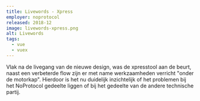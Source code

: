 ```yaml
---
title: Livewords - Xpress
employer: noprotocol
released: 2018-12
image: livewords-xpress.png
alt: Livewords
tags:
  - vue
  - vuex
---
```


Vlak na de livegang van de nieuwe design, was de xpresstool aan de beurt, naast een verbeterde flow zijn er met name werkzaamheden verricht "onder de motorkap". Hierdoor is het nu duidelijk inzichtelijk of het problemen bij het NoProtocol gedeelte liggen of bij het gedeelte van de andere technische partij.

